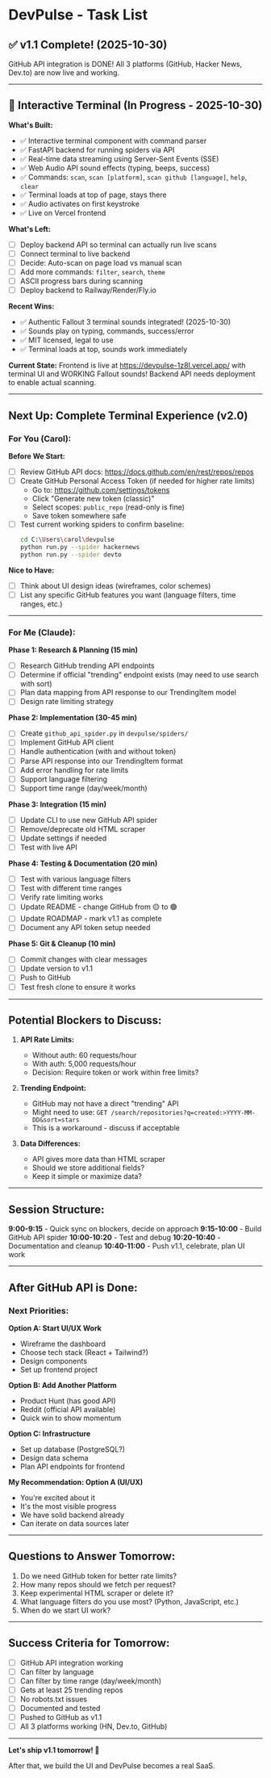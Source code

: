 # DevPulse - Task List

## ✅ v1.1 Complete! (2025-10-30)

GitHub API integration is DONE! All 3 platforms (GitHub, Hacker News, Dev.to) are now live and working.

---

## 🚧 Interactive Terminal (In Progress - 2025-10-30)

**What's Built:**
- ✅ Interactive terminal component with command parser
- ✅ FastAPI backend for running spiders via API
- ✅ Real-time data streaming using Server-Sent Events (SSE)
- ✅ Web Audio API sound effects (typing, beeps, success)
- ✅ Commands: `scan`, `scan [platform]`, `scan github [language]`, `help`, `clear`
- ✅ Terminal loads at top of page, stays there
- ✅ Audio activates on first keystroke
- ✅ Live on Vercel frontend

**What's Left:**
- [ ] Deploy backend API so terminal can actually run live scans
- [ ] Connect terminal to live backend
- [ ] Decide: Auto-scan on page load vs manual scan
- [ ] Add more commands: `filter`, `search`, `theme`
- [ ] ASCII progress bars during scanning
- [ ] Deploy backend to Railway/Render/Fly.io

**Recent Wins:**
- ✅ Authentic Fallout 3 terminal sounds integrated! (2025-10-30)
- ✅ Sounds play on typing, commands, success/error
- ✅ MIT licensed, legal to use
- ✅ Terminal loads at top, sounds work immediately

**Current State:**
Frontend is live at https://devpulse-1z8l.vercel.app/ with terminal UI and WORKING Fallout sounds! Backend API needs deployment to enable actual scanning.

---

## Next Up: Complete Terminal Experience (v2.0)

### For You (Carol):

**Before We Start:**
- [ ] Review GitHub API docs: https://docs.github.com/en/rest/repos/repos
- [ ] Create GitHub Personal Access Token (if needed for higher rate limits)
  - Go to: https://github.com/settings/tokens
  - Click "Generate new token (classic)"
  - Select scopes: `public_repo` (read-only is fine)
  - Save token somewhere safe
- [ ] Test current working spiders to confirm baseline:
  ```bash
  cd C:\Users\carol\devpulse
  python run.py --spider hackernews
  python run.py --spider devto
  ```

**Nice to Have:**
- [ ] Think about UI design ideas (wireframes, color schemes)
- [ ] List any specific GitHub features you want (language filters, time ranges, etc.)

---

### For Me (Claude):

**Phase 1: Research & Planning (15 min)**
- [ ] Research GitHub trending API endpoints
- [ ] Determine if official "trending" endpoint exists (may need to use search with sort)
- [ ] Plan data mapping from API response to our TrendingItem model
- [ ] Design rate limiting strategy

**Phase 2: Implementation (30-45 min)**
- [ ] Create `github_api_spider.py` in `devpulse/spiders/`
- [ ] Implement GitHub API client
- [ ] Handle authentication (with and without token)
- [ ] Parse API response into our TrendingItem format
- [ ] Add error handling for rate limits
- [ ] Support language filtering
- [ ] Support time range (day/week/month)

**Phase 3: Integration (15 min)**
- [ ] Update CLI to use new GitHub API spider
- [ ] Remove/deprecate old HTML scraper
- [ ] Update settings if needed
- [ ] Test with live API

**Phase 4: Testing & Documentation (20 min)**
- [ ] Test with various language filters
- [ ] Test with different time ranges
- [ ] Verify rate limiting works
- [ ] Update README - change GitHub from 🟡 to 🟢
- [ ] Update ROADMAP - mark v1.1 as complete
- [ ] Document any API token setup needed

**Phase 5: Git & Cleanup (10 min)**
- [ ] Commit changes with clear messages
- [ ] Update version to v1.1
- [ ] Push to GitHub
- [ ] Test fresh clone to ensure it works

---

## Potential Blockers to Discuss:

1. **API Rate Limits:**
   - Without auth: 60 requests/hour
   - With auth: 5,000 requests/hour
   - Decision: Require token or work within free limits?

2. **Trending Endpoint:**
   - GitHub may not have a direct "trending" API
   - Might need to use: `GET /search/repositories?q=created:>YYYY-MM-DD&sort=stars`
   - This is a workaround - discuss if acceptable

3. **Data Differences:**
   - API gives more data than HTML scraper
   - Should we store additional fields?
   - Keep it simple or maximize data?

---

## Session Structure:

**9:00-9:15** - Quick sync on blockers, decide on approach
**9:15-10:00** - Build GitHub API spider
**10:00-10:20** - Test and debug
**10:20-10:40** - Documentation and cleanup
**10:40-11:00** - Push v1.1, celebrate, plan UI work

---

## After GitHub API is Done:

### Next Priorities:

**Option A: Start UI/UX Work**
- Wireframe the dashboard
- Choose tech stack (React + Tailwind?)
- Design components
- Set up frontend project

**Option B: Add Another Platform**
- Product Hunt (has good API)
- Reddit (official API available)
- Quick win to show momentum

**Option C: Infrastructure**
- Set up database (PostgreSQL?)
- Design data schema
- Plan API endpoints for frontend

**My Recommendation: Option A (UI/UX)**
- You're excited about it
- It's the most visible progress
- We have solid backend already
- Can iterate on data sources later

---

## Questions to Answer Tomorrow:

1. Do we need GitHub token for better rate limits?
2. How many repos should we fetch per request?
3. Keep experimental HTML scraper or delete it?
4. What language filters do you use most? (Python, JavaScript, etc.)
5. When do we start UI work?

---

## Success Criteria for Tomorrow:

- [ ] GitHub API integration working
- [ ] Can filter by language
- [ ] Can filter by time range (day/week/month)
- [ ] Gets at least 25 trending repos
- [ ] No robots.txt issues
- [ ] Documented and tested
- [ ] Pushed to GitHub as v1.1
- [ ] All 3 platforms working (HN, Dev.to, GitHub)

---

**Let's ship v1.1 tomorrow! 🚀**

After that, we build the UI and DevPulse becomes a real SaaS.
